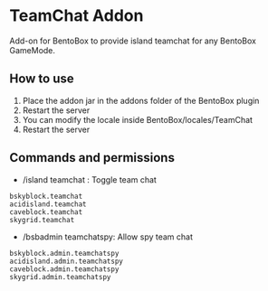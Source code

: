 # TeamChat Addon

Add-on for BentoBox to provide island teamchat for any BentoBox GameMode. 


## How to use

1. Place the addon jar in the addons folder of the BentoBox plugin
2. Restart the server
3. You can modify the locale inside BentoBox/locales/TeamChat
4. Restart the server

## Commands and permissions

* /island teamchat : Toggle team chat
```
bskyblock.teamchat
acidisland.teamchat
caveblock.teamchat
skygrid.teamchat
```
* /bsbadmin teamchatspy: Allow spy team chat
```
bskyblock.admin.teamchatspy
acidisland.admin.teamchatspy
caveblock.admin.teamchatspy
skygrid.admin.teamchatspy
```
